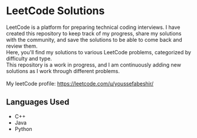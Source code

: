 # LeetCode Solutions

LeetCode is a platform for preparing technical coding interviews. I have created this repository to keep track of my progress, share my solutions with the community, and save the solutions to be able to come back and review them. <br />
Here, you'll find my solutions to various LeetCode problems, categorized by difficulty and type. <br />
This repository is a work in progress, and I am continuously adding new solutions as I work through different problems. <br /> <br />
My leetCode profile: https://leetcode.com/u/youssefabeshir/

## Languages Used

- C++
- Java
- Python

